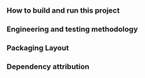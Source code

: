 ### How to build and run this project



### Engineering and testing methodology



### Packaging Layout



### Dependency attribution